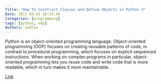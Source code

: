 ```yaml
---
Title: "How To Construct Classes and Define Objects in Python 3"
Date: 2017-03-21 16:53:34
Categories: [programming]
tags: [python, oop]
Authors: sedlav
---
```


Python is an object-oriented programming language. Object-oriented programming (OOP) focuses on creating reusable patterns of code, in contrast to procedural programming, which focuses on explicit sequenced instructions. When working on complex programs in particular, object-oriented programming lets you reuse code and write code that is more readable, which in turn makes it more maintainable.

[Link](https://www.digitalocean.com/community/tutorials/how-to-construct-classes-and-define-objects-in-python-3)
